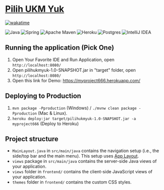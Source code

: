 # [Pilih UKM Yuk](https://myproject666.herokuapp.com/)
[![wakatime](https://wakatime.com/badge/user/ab053e7a-29dd-45e7-8ba6-5eaad830906f/project/1e23aed1-47d4-45be-af21-c2e19b9da29b.svg)](https://wakatime.com/badge/user/ab053e7a-29dd-45e7-8ba6-5eaad830906f/project/1e23aed1-47d4-45be-af21-c2e19b9da29b)

![Java](https://img.shields.io/badge/java-%23ED8B00.svg?style=for-the-badge&logo=java&logoColor=white)
![Spring](https://img.shields.io/badge/spring-%236DB33F.svg?style=for-the-badge&logo=spring&logoColor=white)
![Apache Maven](https://img.shields.io/badge/Apache%20Maven-C71A36?style=for-the-badge&logo=Apache%20Maven&logoColor=white)
![Heroku](https://img.shields.io/badge/heroku-%23430098.svg?style=for-the-badge&logo=heroku&logoColor=white)
![Postgres](https://img.shields.io/badge/postgres-%23316192.svg?style=for-the-badge&logo=postgresql&logoColor=white)
![IntelliJ IDEA](https://img.shields.io/badge/IntelliJIDEA-000000.svg?style=for-the-badge&logo=intellij-idea&logoColor=white)

## Running the application (Pick One)
1. Open Your Favorite IDE and Run Application, open `http://localhost:8080/`
2. Open pilihukmyuk-1.0-SNAPSHOT.jar in "target" folder, open `http://localhost:8080/`
3. Open this link for Demo: https://myproject666.herokuapp.com/

## Deploying to Production
1. `mvn package -Pproduction` (Windows) / `./mvnw clean package -Pproduction` (Mac & Linux).
2. `heroku deploy:jar target/pilihukmyuk-1.0-SNAPSHOT.jar -a myproject666` (Deploy to Heroku)

## Project structure

- `MainLayout.java` in `src/main/java` contains the navigation setup (i.e., the
  side/top bar and the main menu). This setup uses
  [App Layout](https://vaadin.com/components/vaadin-app-layout).
- `views` package in `src/main/java` contains the server-side Java views of your application.
- `views` folder in `frontend/` contains the client-side JavaScript views of your application.
- `themes` folder in `frontend/` contains the custom CSS styles.
